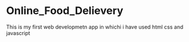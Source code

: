 # Online_Food_Delievery
This is my first web developmetn app in whichi i have used html css and javascript 
